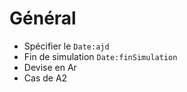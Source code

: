 # Général
* Spécifier le `Date:ajd`
* Fin de simulation `Date:finSimulation`
* Devise en Ar
* Cas de A2